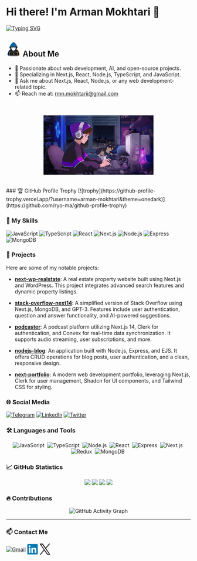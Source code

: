 # Hi there! I'm Arman Mokhtari 👋
[![Typing SVG](https://readme-typing-svg.herokuapp.com?color=%2336BCF7&center=true&vCenter=true&width=600&lines=A+Full-stack+Web+Developer;Passionate+about+AI+and+Open+Source+projects;Always+Learning+and+Growing)](https://git.io/typing-svg)
## <img src="https://github.com/0xAbdulKhalid/0xAbdulKhalid/raw/main/assets/mdImages/about_me.gif" width="40px"> About Me
- 👀 Passionate about web development, AI, and open-source projects.
- 💼 Specializing in Next.js, React, Node.js, TypeScript, and JavaScript.
- 💬 Ask me about Next.js, React, Node.js, or any web development-related topic.
- 📫 Reach me at: [rmn.mokhtarii@gmail.com](mailto:rmn.mokhtarii@gmail.com)
<br>
<p align="center">
  <img alt="developer" width="300" height="auto" src="assets/dev.gif"/>
</p>
<br>
### 🏆 GitHub Profile Trophy
[![trophy](https://github-profile-trophy.vercel.app/?username=arman-mokhtari&theme=onedark)](https://github.com/ryo-ma/github-profile-trophy)

### 🔧 My Skills
![JavaScript](https://img.shields.io/badge/-JavaScript-F7DF1E?style=flat&logo=JavaScript&logoColor=black)
![TypeScript](https://img.shields.io/badge/-TypeScript-3178C6?style=flat&logo=TypeScript&logoColor=white)
![React](https://img.shields.io/badge/-React-61DAFB?style=flat&logo=React&logoColor=black)
![Next.js](https://img.shields.io/badge/-Next.js-000000?style=flat&logo=Next.js&logoColor=white)
![Node.js](https://img.shields.io/badge/-Node.js-339933?style=flat&logo=Node.js&logoColor=white)
![Express](https://img.shields.io/badge/-Express-000000?style=flat&logo=Express&logoColor=white)
![MongoDB](https://img.shields.io/badge/-MongoDB-47A248?style=flat&logo=MongoDB&logoColor=white)

### 🚀 Projects
Here are some of my notable projects:

- [**next-wp-realstate**](https://github.com/arman-mokhtari/next-wp-realstate): A real estate property website built using Next.js and WordPress. This project integrates advanced search features and dynamic property listings.
  
- [**stack-overflow-next14**](https://github.com/arman-mokhtari/stack-overflow-next14): A simplified version of Stack Overflow using Next.js, MongoDB, and GPT-3. Features include user authentication, question and answer functionality, and AI-powered suggestions.
  
- [**podcaster**](https://github.com/arman-mokhtari/podcaster): A podcast platform utilizing Next.js 14, Clerk for authentication, and Convex for real-time data synchronization. It supports audio streaming, user subscriptions, and more.
  
- [**nodejs-blog**](https://github.com/arman-mokhtari/nodejs-blog): An application built with Node.js, Express, and EJS. It offers CRUD operations for blog posts, user authentication, and a clean, responsive design.
  
- [**next-portfolio**](https://github.com/arman-mokhtari/next-portfolio): A modern web development portfolio, leveraging Next.js, Clerk for user management, Shadcn for UI components, and Tailwind CSS for styling.

### 🌐 Social Media
[![Telegram](https://img.shields.io/badge/Telegram-2CA5E0?style=for-the-badge&logo=telegram&logoColor=white)](https://t.me/Arman_Workfolio)
[![LinkedIn](https://img.shields.io/badge/LinkedIn-0077B5?style=for-the-badge&logo=linkedin&logoColor=white)](https://www.linkedin.com/in/arman-mokhtari/)
[![Twitter](https://img.shields.io/badge/Twitter-1DA1F2?style=for-the-badge&logo=twitter&logoColor=white)](https://twitter.com/arman_mokhtari)

### 🛠️ Languages and Tools
<p align="center">
  <img src="https://cdn.jsdelivr.net/gh/devicons/devicon/icons/javascript/javascript-original.svg" title="JavaScript" alt="JavaScript" width="40" height="40"/>&nbsp;
  <img src="https://cdn.jsdelivr.net/gh/devicons/devicon/icons/typescript/typescript-original.svg" title="TypeScript" alt="TypeScript" width="40" height="40"/>&nbsp;
  <img src="https://cdn.jsdelivr.net/gh/devicons/devicon/icons/nodejs/nodejs-original.svg" title="Node.js" alt="Node.js" width="40" height="40"/>&nbsp;
  <img src="https://cdn.jsdelivr.net/gh/devicons/devicon/icons/react/react-original.svg" title="React" alt="React" width="40" height="40"/>&nbsp;
  <img src="https://cdn.jsdelivr.net/gh/devicons/devicon/icons/express/express-original.svg" title="Express" alt="Express" width="40" height="40"/>&nbsp;
  <img src="https://cdn.jsdelivr.net/gh/devicons/devicon/icons/nextjs/nextjs-original-wordmark.svg" title="Next.js" alt="Next.js" width="40" height="40"/>&nbsp;
  <img src="https://cdn.jsdelivr.net/gh/devicons/devicon/icons/redux/redux-original.svg" title="Redux" alt="Redux" width="40" height="40"/>&nbsp;
  <img src="https://cdn.jsdelivr.net/gh/devicons/devicon/icons/mongodb/mongodb-original.svg" title="MongoDB" alt="MongoDB" width="40" height="40"/>&nbsp;
</p>

### 📈 GitHub Statistics
<p align="center">
  <img width="400" src="https://github-readme-stats.vercel.app/api?username=arman-mokhtari&show_icons=true&theme=vision-friendly-dark">
  <img width="400" src="https://github-readme-stats.vercel.app/api/top-langs/?username=arman-mokhtari&layout=compact&theme=vision-friendly-dark">
  <img width="400" src="https://github-readme-streak-stats.herokuapp.com/?user=arman-mokhtari&theme=dark">
  <img width="400" src="https://github-profile-summary-cards.vercel.app/api/cards/profile-details?username=arman-mokhtari&theme=vue">
</p>

### 🔥 Contributions
<p align="center">
  <img src="https://github-readme-activity-graph.vercel.app/graph?username=arman-mokhtari&theme=github-dark&hide_border=true" alt="GitHub Activity Graph">
</p>

---

### 📫 Contact Me
<p align="left">
  <a href="mailto:rmn.mokhtarii@gmail.com"><img align="center" src="https://raw.githubusercontent.com/simple-icons/simple-icons/develop/icons/gmail.svg" alt="Gmail" height="30" width="30" /></a>
  <a href="https://www.linkedin.com/in/arman-mokhtari/" target="_blank"><img align="center" src="https://raw.githubusercontent.com/devicons/devicon/master/icons/linkedin/linkedin-original.svg" alt="LinkedIn" height="30" width="30" /></a>
  <a href="https://twitter.com/arman_mokhtari" target="_blank"><img align="center" src="https://raw.githubusercontent.com/devicons/devicon/master/icons/twitter/twitter-original.svg" alt="Twitter" height="30" width="30" /></a>
</p>

